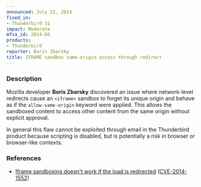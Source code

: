 ```yaml
---
announced: July 22, 2014
fixed_in:
- Thunderbird 31
impact: Moderate
mfsa_id: 2014-66
products:
- Thunderbird
reporter: Boris Zbarsky
title: IFRAME sandbox same-origin access through redirect
---
```


<h3>Description</h3>

<p>Mozilla developer <strong>Boris Zbarsky</strong> discovered an issue where
network-level redirects cause an <code>&lt;iframe&gt;</code> sandbox to forget 
its unique origin and behave as if the <code>allow-same-origin</code> keyword 
were applied. This allows the sandboxed content to access other content from 
the same origin without explicit approval. 
</p>

<p class="note">In general this flaw cannot be exploited through email in the
Thunderbird product because scripting is disabled, but is potentially a risk in
browser or browser-like contexts.</p>


<h3>References</h3>

<ul>
  <li><a href="https://bugzilla.mozilla.org/show_bug.cgi?id=985135">
        Iframe sandboxing doesn't work if the load is redirected</a> (<a href="http://cve.mitre.org/cgi-bin/cvename.cgi?name=CVE-2014-1552" class="ex-ref">CVE-2014-1552</a>)</li>
</ul>



